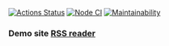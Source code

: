 [![Actions Status](https://github.com/ntym08/frontend-project-lvl3/workflows/hexlet-check/badge.svg)](https://github.com/ntym08/frontend-project-lvl3/actions) [![Node CI](https://github.com/ntym08/frontend-project-lvl3/actions/workflows/nodejs.yml/badge.svg)](https://github.com/ntym08/frontend-project-lvl3/actions/workflows/nodejs.yml) [![Maintainability](https://api.codeclimate.com/v1/badges/84d7f4155fe9d5d932f9/maintainability)](https://codeclimate.com/github/ntym08/frontend-project-lvl3/maintainability)

### Demo site [RSS reader](https://rss-reader-ntym08.vercel.app/)
